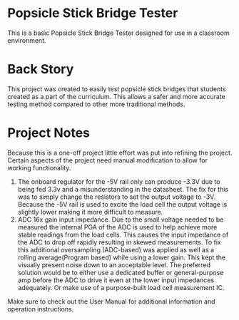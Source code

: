 # Popsicle Stick Bridge Tester
This is a basic Popsicle Stick Bridge Tester designed for use in a classroom environment.

# Back Story

This project was created to easily test popsicle stick bridges that students created as a part of the curriculum. This allows a safer and more accurate testing method compared to other more traditional methods.

# Project Notes

Because this is a one-off project little effort was put into refining the project. Certain aspects of the project need manual modification to allow for working functionality.
  1. The onboard regulator for the -5V rail only can produce -3.3V due to being fed 3.3v and a misunderstanding in the datasheet. The fix for this was to simply change the resistors to set the output voltage to -3V. Because the -5V rail is used to excite the load cell the output voltage is slightly lower making it more difficult to measure.
  2. ADC 16x gain input impedance. Due to the small voltage needed to be measured the internal PGA of the ADC is used to help achieve more stable readings from the load cells. This causes the input impedance of the ADC to drop off rapidly resulting in skewed measurements. To fix this additional oversampling (ADC-based) was applied as well as a rolling average(Program based) while using a lower gain. This kept the visually present noise down to an acceptable level. The preferred solution would be to either use a dedicated buffer or general-purpose amp before the ADC to drive it even at the lower input impedances adequately. Or make use of a purpose-built load cell measurement IC. 

Make sure to check out the User Manual for additional information and operation instructions.
